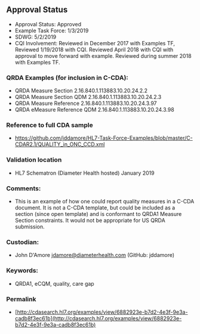 ## Approval Status
* Approval Status: Approved
* Example Task Force: 1/3/2019
* SDWG: 5/2/2019
* CQI Involvement: 
Reviewed in December 2017 with Examples TF, Reviewed 1/19/2018 with CQI. Reviewed April 2018 with CQI with approval to move forward with example. Reviewed during summer 2018 with Examples TF.   

### QRDA Examples (for inclusion in C-CDA): 
* QRDA Measure Section 2.16.840.1.113883.10.20.24.2.2
* QRDA Measure Section QDM 2.16.840.1.113883.10.20.24.2.3
* QRDA Measure Reference 2.16.840.1.113883.10.20.24.3.97
* QRDA eMeasure Reference QDM 2.16.840.1.113883.10.20.24.3.98

### Reference to full CDA sample
* https://github.com/jddamore/HL7-Task-Force-Examples/blob/master/C-CDAR2.1/QUALITY_in_ONC_CCD.xml

### Validation location
* HL7 Schematron (Diameter Health hosted) January 2019

### Comments: 
* This is an example of how one could report quality measures in a C-CDA document. It is not a C-CDA template, but could be included as a section (since open template) and is conformant to QRDA1 Measure Section constraints. It would not be appropriate for US QRDA submission.

### Custodian: 
* John D'Amore jdamore@diameterhealth.com (GitHub: jddamore)

### Keywords: 
* QRDA1, eCQM, quality, care gap



### Permalink 

* [http://cdasearch.hl7.org/examples/view/6882923e-b7d2-4e3f-9e3a-cadb8f3ec61b](http://cdasearch.hl7.org/examples/view/6882923e-b7d2-4e3f-9e3a-cadb8f3ec61b)
